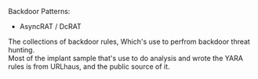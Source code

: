 Backdoor Patterns:
- AsyncRAT / DcRAT

The collections of backdoor rules, Which's use to perfrom backdoor threat hunting.<br>
Most of the implant sample that's use to do analysis and wrote the YARA rules is from URLhaus, and the public source of it.
